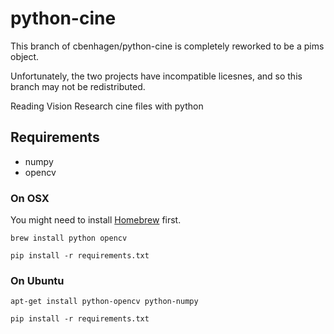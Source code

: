 python-cine
===========

This branch of cbenhagen/python-cine is completely reworked to be a pims object.

Unfortunately, the two projects have incompatible licesnes, and so this branch
may not be redistributed.

Reading Vision Research cine files with python

## Requirements
- numpy
- opencv

### On OSX
You might need to install [Homebrew](http://brew.sh/) first. 
```
brew install python opencv
```

```
pip install -r requirements.txt
```


### On Ubuntu
```
apt-get install python-opencv python-numpy
```

```
pip install -r requirements.txt
```
